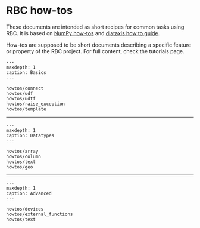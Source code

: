
# RBC how-tos

These documents are intended as short recipes for common tasks using RBC. It is
based on [NumPy how-tos](https://numpy.org/devdocs/user/howtos_index.html) and
[diataxis how to guide](https://diataxis.fr/how-to-guides/).

How-tos are supposed to be short documents describing a specific feature or
property of the RBC project. For full content, check the tutorials page.

```{toctree}
---
maxdepth: 1
caption: Basics
---

howtos/connect
howtos/udf
howtos/udtf
howtos/raise_exception
howtos/template
```

-----


```{toctree}
---
maxdepth: 1
caption: Datatypes
---

howtos/array
howtos/column
howtos/text
howtos/geo
```

-----

```{toctree}
---
maxdepth: 1
caption: Advanced
---

howtos/devices
howtos/external_functions
howtos/text
```
